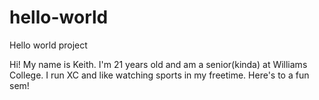 # hello-world
Hello world project

Hi! My name is Keith. I'm 21 years old and am a senior(kinda) at Williams College. I run XC and like watching sports in my freetime.
Here's to a fun sem!
